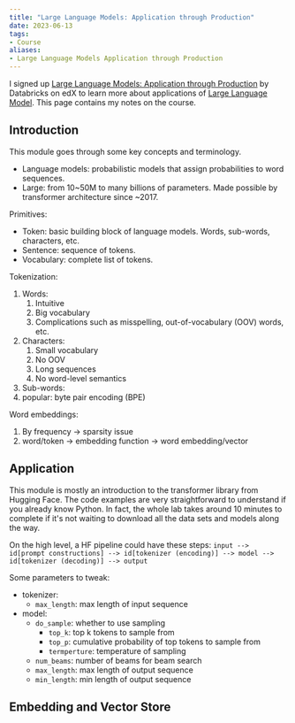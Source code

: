 ```yaml
---
title: "Large Language Models: Application through Production"
date: 2023-06-13
tags:
- Course
aliases:
- Large Language Models Application through Production
---
```


I signed up [Large Language Models: Application through Production](https://learning.edx.org/course/course-v1:Databricks+LLM101x+2T2023/home) by Databricks on edX to learn more about applications of [Large Language Model](notes/LLM.md). This page contains my notes on the course.

## Introduction

This module goes through some key concepts and terminology.
- Language models: probabilistic models that assign probabilities to word sequences.
- Large: from 10~50M to many billions of parameters. Made possible by transformer architecture since ~2017.

Primitives:
- Token: basic building block of language models. Words, sub-words, characters, etc.
- Sentence: sequence of tokens.
- Vocabulary: complete list of tokens.

Tokenization:
1. Words:
   1. Intuitive
   2. Big vocabulary
   3. Complications such as misspelling, out-of-vocabulary (OOV) words, etc.
2. Characters:
   1. Small vocabulary
   2. No OOV
   3. Long sequences
   4. No word-level semantics
3. Sub-words:
  1. popular: byte pair encoding (BPE)

Word embeddings:
1. By frequency → sparsity issue
2. word/token → embedding function → word embedding/vector

## Application

This module is mostly an introduction to the transformer library from Hugging Face. The code examples are very straightforward to understand if you already know Python.
In fact, the whole lab takes around 10 minutes to complete if it's not waiting to download all the data sets and models along the way.

On the high level, a HF pipeline could have these steps:
`input --> id[prompt constructions] --> id[tokenizer (encoding)] --> model --> id[tokenizer (decoding)] --> output`

Some parameters to tweak:
- tokenizer:
	- `max_length`: max length of input sequence
- model:
	- `do_sample`: whether to use sampling
	  - `top_k`: top k tokens to sample from
	  - `top_p`: cumulative probability of top tokens to sample from
	  - `termperture`: temperature of sampling
	- `num_beams`: number of beams for beam search
	- `max_length`: max length of output sequence
	- `min_length`: min length of output sequence

## Embedding and Vector Store

